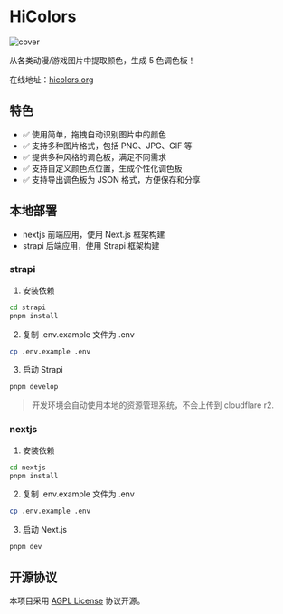 # HiColors

![cover](https://hicolors.org/og.jpg)

从各类动漫/游戏图片中提取颜色，生成 5 色调色板！

在线地址：[hicolors.org](https://hicolors.org)

## 特色

- ✅ 使用简单，拖拽自动识别图片中的颜色
- ✅ 支持多种图片格式，包括 PNG、JPG、GIF 等
- ✅ 提供多种风格的调色板，满足不同需求
- ✅ 支持自定义颜色点位置，生成个性化调色板
- ✅ 支持导出调色板为 JSON 格式，方便保存和分享

## 本地部署

- nextjs 前端应用，使用 Next.js 框架构建
- strapi 后端应用，使用 Strapi 框架构建

### strapi

1. 安装依赖

```bash
cd strapi
pnpm install
```

2. 复制 .env.example 文件为 .env

```bash
cp .env.example .env
```

3. 启动 Strapi

```bash
pnpm develop
```

> 开发环境会自动使用本地的资源管理系统，不会上传到 cloudflare r2.

### nextjs

1. 安装依赖

```bash
cd nextjs
pnpm install
```

2. 复制 .env.example 文件为 .env

```bash
cp .env.example .env
```

3. 启动 Next.js

```bash
pnpm dev
```

## 开源协议

本项目采用 [AGPL License](./LICENSE) 协议开源。
